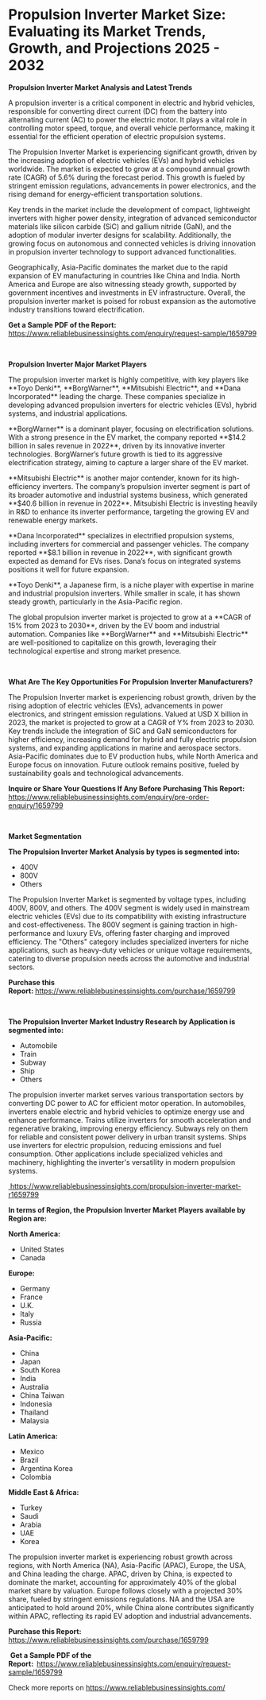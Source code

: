 <p><h1>Propulsion Inverter Market Size: Evaluating its Market Trends, Growth, and Projections 2025 - 2032</h1></p><p><strong>Propulsion Inverter Market Analysis and Latest Trends</strong></p>
<p><p>A propulsion inverter is a critical component in electric and hybrid vehicles, responsible for converting direct current (DC) from the battery into alternating current (AC) to power the electric motor. It plays a vital role in controlling motor speed, torque, and overall vehicle performance, making it essential for the efficient operation of electric propulsion systems.</p><p>The Propulsion Inverter Market is experiencing significant growth, driven by the increasing adoption of electric vehicles (EVs) and hybrid vehicles worldwide. The market is expected to grow at a compound annual growth rate (CAGR) of 5.6% during the forecast period. This growth is fueled by stringent emission regulations, advancements in power electronics, and the rising demand for energy-efficient transportation solutions.</p><p>Key trends in the market include the development of compact, lightweight inverters with higher power density, integration of advanced semiconductor materials like silicon carbide (SiC) and gallium nitride (GaN), and the adoption of modular inverter designs for scalability. Additionally, the growing focus on autonomous and connected vehicles is driving innovation in propulsion inverter technology to support advanced functionalities.</p><p>Geographically, Asia-Pacific dominates the market due to the rapid expansion of EV manufacturing in countries like China and India. North America and Europe are also witnessing steady growth, supported by government incentives and investments in EV infrastructure. Overall, the propulsion inverter market is poised for robust expansion as the automotive industry transitions toward electrification.</p></p>
<p><strong>Get a Sample PDF of the Report:&nbsp;</strong> <a href="https://www.reliablebusinessinsights.com/enquiry/request-sample/1659799?utm_campaign=1950&utm_medium=2&utm_source=Github&utm_content=ia&utm_term=21012025&utm_id=propulsion-inverter">https://www.reliablebusinessinsights.com/enquiry/request-sample/1659799</a></p>
<p>&nbsp;</p>
<p><strong>Propulsion Inverter Major Market Players</strong></p>
<p><p>The propulsion inverter market is highly competitive, with key players like **Toyo Denki**, **BorgWarner**, **Mitsubishi Electric**, and **Dana Incorporated** leading the charge. These companies specialize in developing advanced propulsion inverters for electric vehicles (EVs), hybrid systems, and industrial applications.</p><p>**BorgWarner** is a dominant player, focusing on electrification solutions. With a strong presence in the EV market, the company reported **$14.2 billion in sales revenue in 2022**, driven by its innovative inverter technologies. BorgWarner’s future growth is tied to its aggressive electrification strategy, aiming to capture a larger share of the EV market.</p><p>**Mitsubishi Electric** is another major contender, known for its high-efficiency inverters. The company’s propulsion inverter segment is part of its broader automotive and industrial systems business, which generated **$40.6 billion in revenue in 2022**. Mitsubishi Electric is investing heavily in R&D to enhance its inverter performance, targeting the growing EV and renewable energy markets.</p><p>**Dana Incorporated** specializes in electrified propulsion systems, including inverters for commercial and passenger vehicles. The company reported **$8.1 billion in revenue in 2022**, with significant growth expected as demand for EVs rises. Dana’s focus on integrated systems positions it well for future expansion.</p><p>**Toyo Denki**, a Japanese firm, is a niche player with expertise in marine and industrial propulsion inverters. While smaller in scale, it has shown steady growth, particularly in the Asia-Pacific region.</p><p>The global propulsion inverter market is projected to grow at a **CAGR of 15% from 2023 to 2030**, driven by the EV boom and industrial automation. Companies like **BorgWarner** and **Mitsubishi Electric** are well-positioned to capitalize on this growth, leveraging their technological expertise and strong market presence.</p></p>
<p>&nbsp;</p>
<p><strong>What Are The Key Opportunities For Propulsion Inverter Manufacturers?</strong></p>
<p><p>The Propulsion Inverter market is experiencing robust growth, driven by the rising adoption of electric vehicles (EVs), advancements in power electronics, and stringent emission regulations. Valued at USD X billion in 2023, the market is projected to grow at a CAGR of Y% from 2023 to 2030. Key trends include the integration of SiC and GaN semiconductors for higher efficiency, increasing demand for hybrid and fully electric propulsion systems, and expanding applications in marine and aerospace sectors. Asia-Pacific dominates due to EV production hubs, while North America and Europe focus on innovation. Future outlook remains positive, fueled by sustainability goals and technological advancements.</p></p>
<p><strong>Inquire or Share Your Questions If Any Before Purchasing This Report:</strong> <a href="https://www.reliablebusinessinsights.com/enquiry/pre-order-enquiry/1659799?utm_campaign=1950&utm_medium=2&utm_source=Github&utm_content=ia&utm_term=21012025&utm_id=propulsion-inverter">https://www.reliablebusinessinsights.com/enquiry/pre-order-enquiry/1659799</a></p>
<p>&nbsp;</p>
<p><strong>Market Segmentation</strong></p>
<p><strong>The Propulsion Inverter Market Analysis by types is segmented into:</strong></p>
<p><ul><li>400V</li><li>800V</li><li>Others</li></ul></p>
<p><p>The Propulsion Inverter Market is segmented by voltage types, including 400V, 800V, and others. The 400V segment is widely used in mainstream electric vehicles (EVs) due to its compatibility with existing infrastructure and cost-effectiveness. The 800V segment is gaining traction in high-performance and luxury EVs, offering faster charging and improved efficiency. The "Others" category includes specialized inverters for niche applications, such as heavy-duty vehicles or unique voltage requirements, catering to diverse propulsion needs across the automotive and industrial sectors.</p></p>
<p><strong>Purchase this Report:&nbsp;</strong><a href="https://www.reliablebusinessinsights.com/purchase/1659799?utm_campaign=1950&utm_medium=2&utm_source=Github&utm_content=ia&utm_term=21012025&utm_id=propulsion-inverter">https://www.reliablebusinessinsights.com/purchase/1659799</a></p>
<p>&nbsp;</p>
<p><strong>The Propulsion Inverter Market Industry Research by Application is segmented into:</strong></p>
<p><ul><li>Automobile</li><li>Train</li><li>Subway</li><li>Ship</li><li>Others</li></ul></p>
<p><p>The propulsion inverter market serves various transportation sectors by converting DC power to AC for efficient motor operation. In automobiles, inverters enable electric and hybrid vehicles to optimize energy use and enhance performance. Trains utilize inverters for smooth acceleration and regenerative braking, improving energy efficiency. Subways rely on them for reliable and consistent power delivery in urban transit systems. Ships use inverters for electric propulsion, reducing emissions and fuel consumption. Other applications include specialized vehicles and machinery, highlighting the inverter's versatility in modern propulsion systems.</p></p>
<p><a href="https://www.reliablebusinessinsights.com/propulsion-inverter-market-r1659799?utm_campaign=1950&utm_medium=2&utm_source=Github&utm_content=ia&utm_term=21012025&utm_id=propulsion-inverter">&nbsp;https://www.reliablebusinessinsights.com/propulsion-inverter-market-r1659799</a></p>
<p><strong>In terms of Region, the Propulsion Inverter Market Players available by Region are:</strong></p>
<p>
    <p> <strong> North America: </strong>
        <ul>
            <li>United States</li>
            <li>Canada</li>
        </ul>
        </p> 
    <p> <strong> Europe: </strong>
        <ul>
            <li>Germany</li>
            <li>France</li>
            <li>U.K.</li>
            <li>Italy</li>
            <li>Russia</li>
        </ul>
        </p> 
    <p> <strong> Asia-Pacific: </strong>
        <ul>
            <li>China</li>
            <li>Japan</li>
            <li>South Korea</li>
            <li>India</li>
            <li>Australia</li>
            <li>China Taiwan</li>
            <li>Indonesia</li>
            <li>Thailand</li>
            <li>Malaysia</li>
        </ul>
        </p> 
    <p> <strong> Latin America: </strong>
        <ul>
            <li>Mexico</li>
            <li>Brazil</li>
            <li>Argentina Korea</li>
            <li>Colombia</li>
        </ul>
        </p> 
    <p> <strong> Middle East & Africa: </strong>
        <ul>
            <li>Turkey</li>
            <li>Saudi</li>
            <li>Arabia</li>
            <li>UAE</li>
            <li>Korea</li>
        </ul>
    </p>
    </p>
<p><p>The propulsion inverter market is experiencing robust growth across regions, with North America (NA), Asia-Pacific (APAC), Europe, the USA, and China leading the charge. APAC, driven by China, is expected to dominate the market, accounting for approximately 40% of the global market share by valuation. Europe follows closely with a projected 30% share, fueled by stringent emissions regulations. NA and the USA are anticipated to hold around 20%, while China alone contributes significantly within APAC, reflecting its rapid EV adoption and industrial advancements.</p></p>
<p><strong>Purchase this Report: </strong><a href="https://www.reliablebusinessinsights.com/purchase/1659799?utm_campaign=1950&utm_medium=2&utm_source=Github&utm_content=ia&utm_term=21012025&utm_id=propulsion-inverter">https://www.reliablebusinessinsights.com/purchase/1659799</a></p>
<p>&nbsp;<strong>Get a Sample PDF of the Report:&nbsp;&nbsp;</strong><a href="https://www.reliablebusinessinsights.com/enquiry/request-sample/1659799?utm_campaign=1950&utm_medium=2&utm_source=Github&utm_content=ia&utm_term=21012025&utm_id=propulsion-inverter">https://www.reliablebusinessinsights.com/enquiry/request-sample/1659799</a></p>
<p><strong></strong></p>
<p>Check more reports on <a href="https://www.reliablebusinessinsights.com/?utm_campaign=1950&utm_medium=2&utm_source=Github&utm_content=ia&utm_term=21012025&utm_id=propulsion-inverter">https://www.reliablebusinessinsights.com/</a></p>